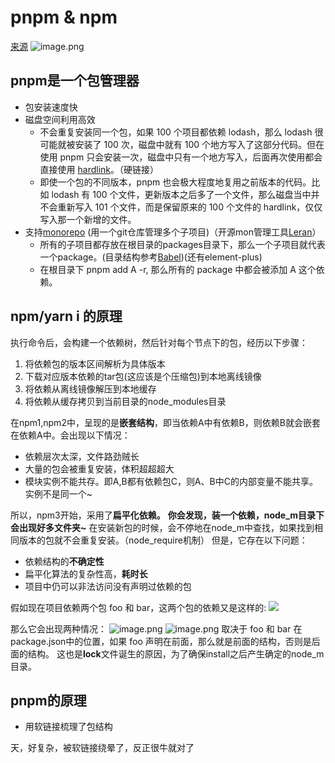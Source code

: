 <!--
 * @Desc: 
 * @Author: 曾茹菁
 * @Date: 2022-08-02 17:50:16
 * @LastEditors: 曾茹菁
 * @LastEditTime: 2022-08-02 17:53:22
-->
# pnpm & npm
[来源](https://juejin.cn/post/6932046455733485575#comment)
![image.png](https://cdn.nlark.com/yuque/0/2022/png/12445375/1658973269129-5494f555-27ea-4b54-94b1-ec0907931f01.png#clientId=u00658365-7bf3-4&crop=0&crop=0&crop=1&crop=1&from=paste&height=681&id=uc9ad10dc&margin=%5Bobject%20Object%5D&name=image.png&originHeight=1362&originWidth=1746&originalType=binary&ratio=1&rotation=0&showTitle=false&size=508941&status=done&style=none&taskId=uc55e79e8-32cf-4ca6-9ea5-ffa86a6b3eb&title=&width=873)
## pnpm是一个包管理器

- 包安装速度快
- 磁盘空间利用高效
   - 不会重复安装同一个包，如果 100 个项目都依赖 lodash，那么 lodash 很可能就被安装了 100 次，磁盘中就有 100 个地方写入了这部分代码。但在使用 pnpm 只会安装一次，磁盘中只有一个地方写入，后面再次使用都会直接使用 [hardlink](https://www.cnblogs.com/itech/archive/2009/04/10/1433052.html)。（硬链接）
   - 即使一个包的不同版本，pnpm 也会极大程度地复用之前版本的代码。比如 lodash 有 100 个文件，更新版本之后多了一个文件，那么磁盘当中并不会重新写入 101 个文件，而是保留原来的 100 个文件的 hardlink，仅仅写入那一个新增的文件。
- 支持[monorepo](https://www.perforce.com/blog/vcs/what-monorepo) (用一个git仓库管理多个子项目)（开源mon管理工具[Leran](https://github.com/lerna/lerna#readme)）
   - 所有的子项目都存放在根目录的packages目录下，那么一个子项目就代表一个package。(目录结构参考[Babel](https://github.com/babel/babel))(还有element-plus)
   - 在根目录下 pnpm add A -r, 那么所有的 package 中都会被添加 A 这个依赖。
## npm/yarn i 的原理
执行命令后，会构建一个依赖树，然后针对每个节点下的包，经历以下步骤：

1. 将依赖包的版本区间解析为具体版本
1. 下载对应版本依赖的tar包(这应该是个压缩包)到本地离线镜像
1. 将依赖从离线镜像解压到本地缓存
1. 将依赖从缓存拷贝到当前目录的node_modules目录

在npm1,npm2中，呈现的是**嵌套结构**，即当依赖A中有依赖B，则依赖B就会嵌套在依赖A中。会出现以下情况：

- 依赖层次太深，文件路劲贼长
- 大量的包会被重复安装，体积超超超大
- 模块实例不能共存。即A,B都有依赖包C，则A、B中C的内部变量不能共享。实例不是同一个~

所以，npm3开始，采用了**扁平化依赖。**
**你会发现，装一个依赖，node_m目录下会出现好多文件夹~**
在安装新包的时候，会不停地在node_m中查找，如果找到相同版本的包就不会重复安装。（node_require机制）
但是，它存在以下问题：

- 依赖结构的**不确定性**
- 扁平化算法的复杂性高，**耗时长**
- 项目中仍可以非法访问没有声明过依赖的包

假如现在项目依赖两个包 foo 和 bar，这两个包的依赖又是这样的: ![](https://cdn.nlark.com/yuque/0/2022/webp/12445375/1658975354937-eb8f932e-e7ab-40fc-ab5b-093b6377f067.webp#clientId=u00658365-7bf3-4&crop=0&crop=0&crop=1&crop=1&from=paste&id=uf423db67&margin=%5Bobject%20Object%5D&originHeight=380&originWidth=866&originalType=url&ratio=1&rotation=0&showTitle=false&status=done&style=none&taskId=ue3740d8f-4bb7-407e-8ca4-6f2aaf22b54&title=)

那么它会出现两种情况：
![image.png](https://cdn.nlark.com/yuque/0/2022/png/12445375/1658975644175-2773ee31-c606-4cb7-b772-8dad94ede6a1.png#clientId=u00658365-7bf3-4&crop=0&crop=0&crop=1&crop=1&from=paste&height=360&id=ue908d62b&margin=%5Bobject%20Object%5D&name=image.png&originHeight=720&originWidth=1188&originalType=binary&ratio=1&rotation=0&showTitle=false&size=123667&status=done&style=none&taskId=u92d22929-2759-4d39-9d28-2ca87b36ccb&title=&width=594)
![image.png](https://cdn.nlark.com/yuque/0/2022/png/12445375/1658975649086-5a71cb50-6c4c-4f67-be23-b6196d793270.png#clientId=u00658365-7bf3-4&crop=0&crop=0&crop=1&crop=1&from=paste&height=356&id=u37d057bb&margin=%5Bobject%20Object%5D&name=image.png&originHeight=712&originWidth=1210&originalType=binary&ratio=1&rotation=0&showTitle=false&size=127959&status=done&style=none&taskId=ucbab3ecb-faef-4fa7-a3be-94592c3c65e&title=&width=605)
取决于 foo 和 bar 在 package.json中的位置，如果 foo 声明在前面，那么就是前面的结构，否则是后面的结构。
这也是**lock**文件诞生的原因，为了确保install之后产生确定的node_m目录。
## pnpm的原理

- 用软链接梳理了包结构

天，好复杂，被软链接绕晕了，反正很牛就对了



